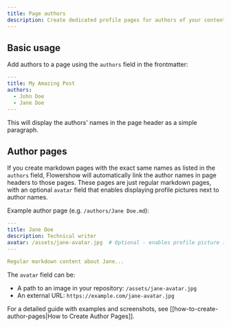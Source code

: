 ```yaml
---
title: Page authors
description: Create dedicated profile pages for authors of your content and list them in page headers
---
```


## Basic usage

Add authors to a page using the `authors` field in the frontmatter:

```yaml
---
title: My Amazing Post
authors:
  - John Doe
  - Jane Doe
---
```

This will display the authors' names in the page header as a simple paragraph.

## Author pages

If you create markdown pages with the exact same names as listed in the `authors` field, Flowershow will automatically link the author names in page headers to those pages. These pages are just regular markdown pages, with an optional `avatar` field that enables displaying profile pictures next to author names.

Example author page (e.g. `/authors/Jane Doe.md`):

```yaml
---
title: Jane Doe
description: Technical writer
avatar: /assets/jane-avatar.jpg  # Optional - enables profile picture in page headers
---

Regular markdown content about Jane...
```

The `avatar` field can be:
- A path to an image in your repository: `/assets/jane-avatar.jpg`
- An external URL: `https://example.com/jane-avatar.jpg`


For a detailed guide with examples and screenshots, see [[how-to-create-author-pages|How to Create Author Pages]].